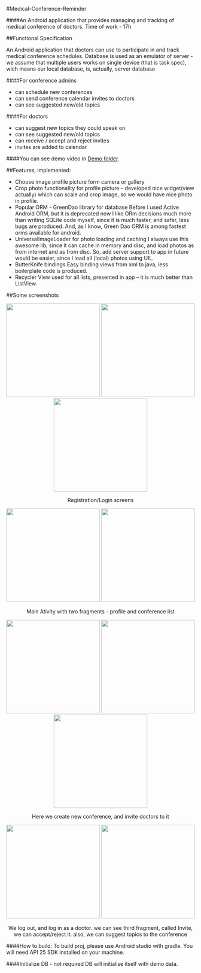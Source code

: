 #Medical-Conference-Reminder

####An Android application that provides managing and tracking of medical conference of doctors.
Time of work - 17h

##Functional Specification

<p>An Android application that doctors can use to participate in and track medical conference schedules. Database is used as an emulator of server - we assume that multiple users works on single device (that is task spec), wich means our local database, is, actually, server database </p>

####For conference admins
 - can schedule new conferences
 - can send conference calendar invites to doctors
 - can see suggested new/old topics
 
####For doctors
 - can suggest new topics they could speak on
 - can see suggested new/old topics
 - can receive / accept and reject invites
 - invites are added to calendar

####You can see demo video in <a href = "https://github.com/spartacus777/ConferenceReminder/tree/master/Demo">Demo folder</a>. 

##Features, implemented:
 - Choose image profile picture form camera or gallery
 - Crop photo functionality for profile picture – developed nice widget(view actually) which can scale and crop image, so we would have nice photo in profile.
 - Popular ORM - GreenDao library for database 
Before I used Active Android ORM, but it is deprecated now
I like ORm decisions much more than writing SQLite code myself, since it is much faster, and safer, less bugs are produced. And, as I know, Green Dao ORM is among fastest orms available for android. 
 - 	UniversalImageLoader for photo loading and caching 
I always use this awesome lib, since it can cache in memory and disc, and load photos as from internet and as from disc. So, add server support to app in future would be easier, since I load all (local) photos using UIL.
 - ButterKnife bindings Easy binding views from xml to java, less boilerplate code is produced.
 - Recycler View used for all lists, presented in app – it is much better than ListView.
 
 ##Some screenshots
 <p align="center">
  <img src="https://s29.postimg.org/4xb1gns5j/Screenshot_2016_11_23_18_31_51.png" width="250"/>
  <img src="https://s24.postimg.org/3ld51ugg5/Screenshot_2016_11_23_18_32_11.png" width="250"/>
  <img src="https://s28.postimg.org/kyoe6ybv1/Screenshot_2016_11_23_18_32_37.png" width="250"/>
</p>
<p align="center">Registration/Login screens</p>

 <p align="center">
  <img src="https://s23.postimg.org/gjkjb3xez/Screenshot_2016_11_23_18_33_01.png" width="250"/>
  <img src="https://s27.postimg.org/qvmj3eeer/Screenshot_2016_11_23_18_33_03.png" width="250"/>
</p>
<p align="center"> Main Ativity with two fragments - profile and conference list</p>

 

 <p align="center">
 <img src="https://s23.postimg.org/bv6vs77nv/Screenshot_2016_11_23_18_33_27.png" width="250"/>
  <img src="https://s24.postimg.org/dpcvuoa6t/Screenshot_2016_11_23_18_33_31.png" width="250"/>
  <img src="https://s28.postimg.org/bjcug6xfx/Screenshot_2016_11_23_18_33_35.png" width="250"/> 
</p>
<p align="center">Here we create new conference, and invite doctors to it</p>

 <p align="center">
 <img src="https://s27.postimg.org/3znnshcmr/Screenshot_2016_11_23_18_38_09.png" width="250"/>
  <img src="https://s29.postimg.org/5dot61fmf/Screenshot_2016_11_23_18_38_34.png" width="250"/>
</p>
<p align="center"> We log out, and log in as a doctor. we can see third fragment, called Invite, we can accept/reject it. also, we can suggest topics to the conference</p>


####How to build: 
To build proj, please use Android studio with gradle. You will need API 25 SDK installed on your machine. 

####Initialize DB - not required 
DB will initialise itself with demo data. 

